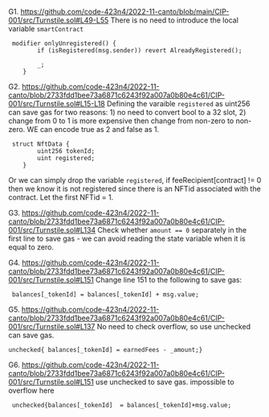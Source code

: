 G1. https://github.com/code-423n4/2022-11-canto/blob/main/CIP-001/src/Turnstile.sol#L49-L55
There is no need to introduce the local variable ``smartContract``
``` 
 modifier onlyUnregistered() {
        if (isRegistered(msg.sender)) revert AlreadyRegistered();

        _;
    }
```

G2. https://github.com/code-423n4/2022-11-canto/blob/2733fdd1bee73a6871c6243f92a007a0b80e4c61/CIP-001/src/Turnstile.sol#L15-L18
Defining the varaible ``registered`` as uint256 can save gas for two reasons: 1) no need to convert bool to a 32 slot, 2) change from 0 to 1 is more expensive then change from non-zero to non-zero. WE can encode true as 2 and false as 1.
```
 struct NftData {
        uint256 tokenId;
        uint registered;
    }

```
Or we can simply drop the variable ``registered``, if feeRecipient[contract] != 0 then we know it is not registered since there is an NFTid associated with the contract. Let the first NFTid = 1.

G3. https://github.com/code-423n4/2022-11-canto/blob/2733fdd1bee73a6871c6243f92a007a0b80e4c61/CIP-001/src/Turnstile.sol#L134
Check whether ``amount == 0`` separately in the first line to save gas - we can avoid reading the state variable when it is equal to zero.

G4. https://github.com/code-423n4/2022-11-canto/blob/2733fdd1bee73a6871c6243f92a007a0b80e4c61/CIP-001/src/Turnstile.sol#L151
Change line 151 to the following to save gas:
```
 balances[_tokenId] = balances[_tokenId] + msg.value;
``` 

G5. https://github.com/code-423n4/2022-11-canto/blob/2733fdd1bee73a6871c6243f92a007a0b80e4c61/CIP-001/src/Turnstile.sol#L137
No need to check overflow, so use unchecked can save gas.
```
unchecked{ balances[_tokenId] = earnedFees - _amount;}
```

G6. https://github.com/code-423n4/2022-11-canto/blob/2733fdd1bee73a6871c6243f92a007a0b80e4c61/CIP-001/src/Turnstile.sol#L151
use unchecked to save gas. impossible to overflow here
```
 unchecked{balances[_tokenId]  = balances[_tokenId]+msg.value;
```

